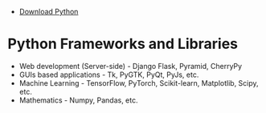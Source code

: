 * [Download Python](https://www.anaconda.com/products/individual#download-section)
# Python Frameworks and Libraries
* Web development (Server-side) - Django Flask, Pyramid, CherryPy
* GUIs based applications - Tk, PyGTK, PyQt, PyJs, etc.
* Machine Learning - TensorFlow, PyTorch, Scikit-learn, Matplotlib, Scipy, etc.
* Mathematics - Numpy, Pandas, etc.
